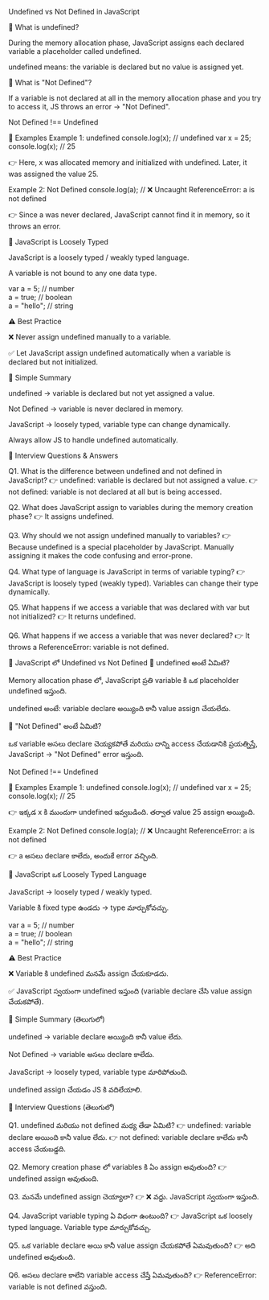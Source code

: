 Undefined vs Not Defined in JavaScript


📌 What is undefined?

During the memory allocation phase, JavaScript assigns each declared variable a placeholder called undefined.

undefined means: the variable is declared but no value is assigned yet.

📌 What is "Not Defined"?

If a variable is not declared at all in the memory allocation phase and you try to access it, JS throws an error → "Not Defined".

Not Defined !== Undefined

📌 Examples
Example 1: undefined
console.log(x); // undefined
var x = 25;
console.log(x); // 25


👉 Here, x was allocated memory and initialized with undefined. Later, it was assigned the value 25.

Example 2: Not Defined
console.log(a); 
// ❌ Uncaught ReferenceError: a is not defined


👉 Since a was never declared, JavaScript cannot find it in memory, so it throws an error.

📌 JavaScript is Loosely Typed

JavaScript is a loosely typed / weakly typed language.

A variable is not bound to any one data type.

var a = 5;       // number  
a = true;        // boolean  
a = "hello";     // string  

⚠️ Best Practice

❌ Never assign undefined manually to a variable.

✅ Let JavaScript assign undefined automatically when a variable is declared but not initialized.

📖 Simple Summary

undefined → variable is declared but not yet assigned a value.

Not Defined → variable is never declared in memory.

JavaScript → loosely typed, variable type can change dynamically.

Always allow JS to handle undefined automatically.

🎯 Interview Questions & Answers

Q1. What is the difference between undefined and not defined in JavaScript?
👉 undefined: variable is declared but not assigned a value.
👉 not defined: variable is not declared at all but is being accessed.

Q2. What does JavaScript assign to variables during the memory creation phase?
👉 It assigns undefined.

Q3. Why should we not assign undefined manually to variables?
👉 Because undefined is a special placeholder by JavaScript. Manually assigning it makes the code confusing and error-prone.

Q4. What type of language is JavaScript in terms of variable typing?
👉 JavaScript is loosely typed (weakly typed). Variables can change their type dynamically.

Q5. What happens if we access a variable that was declared with var but not initialized?
👉 It returns undefined.

Q6. What happens if we access a variable that was never declared?
👉 It throws a ReferenceError: variable is not defined.

🔹 JavaScript లో Undefined vs Not Defined
📌 undefined అంటే ఏమిటి?

Memory allocation phase లో, JavaScript ప్రతి variable కి ఒక placeholder undefined ఇస్తుంది.

undefined అంటే: variable declare అయ్యింది కానీ value assign చేయలేదు.

📌 "Not Defined" అంటే ఏమిటి?

ఒక variable అసలు declare చెయ్యకపోతే మరియు దాన్ని access చేయడానికి ప్రయత్నిస్తే, JavaScript → "Not Defined" error ఇస్తుంది.

Not Defined !== Undefined

📌 Examples
Example 1: undefined
console.log(x); // undefined
var x = 25;
console.log(x); // 25


👉 ఇక్కడ x కి ముందుగా undefined ఇవ్వబడింది. తర్వాత value 25 assign అయ్యింది.

Example 2: Not Defined
console.log(a); 
// ❌ Uncaught ReferenceError: a is not defined


👉 a అసలు declare కాలేదు, అందుకే error వచ్చింది.

📌 JavaScript ఒక Loosely Typed Language

JavaScript → loosely typed / weakly typed.

Variable కి fixed type ఉండదు → type మార్చుకోవచ్చు.

var a = 5;       // number  
a = true;        // boolean  
a = "hello";     // string  

⚠️ Best Practice

❌ Variable కి undefined మనమే assign చేయకూడదు.

✅ JavaScript స్వయంగా undefined ఇస్తుంది (variable declare చేసి value assign చేయకపోతే).

📖 Simple Summary (తెలుగులో)

undefined → variable declare అయ్యింది కానీ value లేదు.

Not Defined → variable అసలు declare కాలేదు.

JavaScript → loosely typed, variable type మారిపోతుంది.

undefined assign చేయడం JS కి వదిలేయాలి.

🎯 Interview Questions (తెలుగులో)

Q1. undefined మరియు not defined మధ్య తేడా ఏమిటి?
👉 undefined: variable declare అయింది కానీ value లేదు.
👉 not defined: variable declare కాలేదు కానీ access చేయబడ్డది.

Q2. Memory creation phase లో variables కి ఏం assign అవుతుంది?
👉 undefined assign అవుతుంది.

Q3. మనమే undefined assign చెయ్యాలా?
👉 ❌ వద్దు. JavaScript స్వయంగా ఇస్తుంది.

Q4. JavaScript variable typing ఏ విధంగా ఉంటుంది?
👉 JavaScript ఒక loosely typed language. Variable type మార్చుకోవచ్చు.

Q5. ఒక variable declare అయి కానీ value assign చేయకపోతే ఏమవుతుంది?
👉 అది undefined అవుతుంది.

Q6. అసలు declare కాలేని variable access చేస్తే ఏమవుతుంది?
👉 ReferenceError: variable is not defined వస్తుంది.

